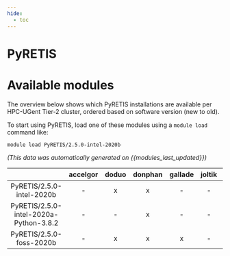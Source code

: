 ```yaml
---
hide:
  - toc
---
```


PyRETIS
=======

# Available modules


The overview below shows which PyRETIS installations are available per HPC-UGent Tier-2 cluster, ordered based on software version (new to old).

To start using PyRETIS, load one of these modules using a `module load` command like:

```shell
module load PyRETIS/2.5.0-intel-2020b
```

*(This data was automatically generated on {{modules_last_updated}})*  

| |accelgor|doduo|donphan|gallade|joltik|shinx|
| :---: | :---: | :---: | :---: | :---: | :---: | :---: |
|PyRETIS/2.5.0-intel-2020b|-|x|x|-|-|-|
|PyRETIS/2.5.0-intel-2020a-Python-3.8.2|-|-|x|-|-|-|
|PyRETIS/2.5.0-foss-2020b|-|x|x|x|-|-|
